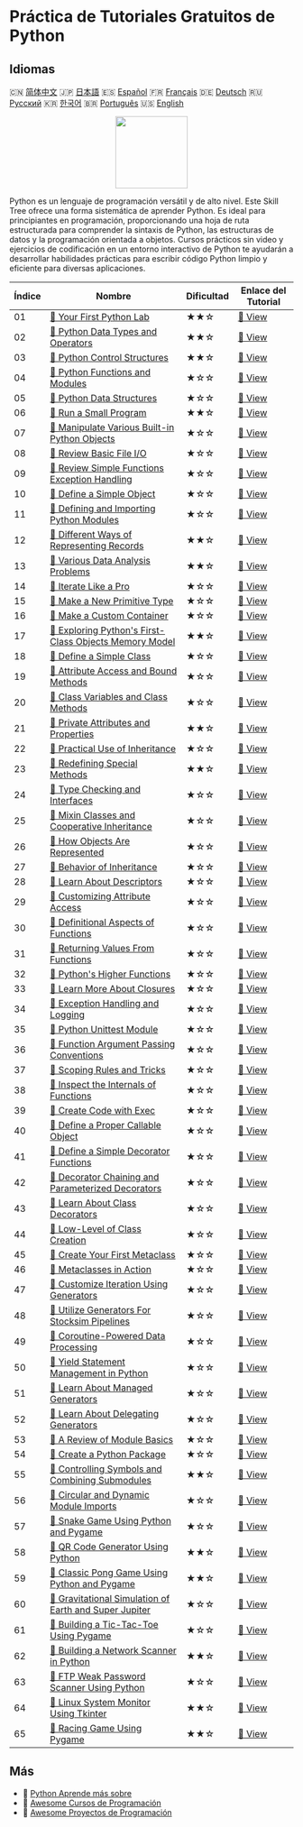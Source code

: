# Práctica de Tutoriales Gratuitos de Python

## Idiomas

🇨🇳 [简体中文](README_zh.md) 🇯🇵 [日本語](README_ja.md) 🇪🇸 [Español](README_es.md) 🇫🇷 [Français](README_fr.md) 🇩🇪 [Deutsch](README_de.md) 🇷🇺 [Русский](README_ru.md) 🇰🇷 [한국어](README_ko.md) 🇧🇷 [Português](README_pt.md) 🇺🇸 [English](README.md) 

<div align="center">
<img width="128px" src="https://file.labex.io/path/E4pVLzVNCjyM.png">
</div>

Python es un lenguaje de programación versátil y de alto nivel. Este Skill Tree ofrece una forma sistemática de aprender Python. Es ideal para principiantes en programación, proporcionando una hoja de ruta estructurada para comprender la sintaxis de Python, las estructuras de datos y la programación orientada a objetos. Cursos prácticos sin video y ejercicios de codificación en un entorno interactivo de Python te ayudarán a desarrollar habilidades prácticas para escribir código Python limpio y eficiente para diversas aplicaciones.

|   Índice | Nombre                                                                                                                                                 | Dificultad   | Enlace del Tutorial                                                                                     |
|----------|--------------------------------------------------------------------------------------------------------------------------------------------------------|--------------|---------------------------------------------------------------------------------------------------------|
|       01 | [📖 Your First Python Lab](https://labex.io/tutorials/python-your-first-python-lab-270256)                                                             | ★★☆          | [🔗 View](https://labex.io/tutorials/python-your-first-python-lab-270256)                               |
|       02 | [📖 Python Data Types and Operators](https://labex.io/tutorials/python-python-data-types-and-operators-393077)                                         | ★★☆          | [🔗 View](https://labex.io/tutorials/python-python-data-types-and-operators-393077)                     |
|       03 | [📖 Python Control Structures](https://labex.io/tutorials/python-python-control-structures-393123)                                                     | ★★☆          | [🔗 View](https://labex.io/tutorials/python-python-control-structures-393123)                           |
|       04 | [📖 Python Functions and Modules](https://labex.io/tutorials/python-python-functions-and-modules-393141)                                               | ★☆☆          | [🔗 View](https://labex.io/tutorials/python-python-functions-and-modules-393141)                        |
|       05 | [📖 Python Data Structures](https://labex.io/tutorials/python-python-data-structures-393168)                                                           | ★☆☆          | [🔗 View](https://labex.io/tutorials/python-python-data-structures-393168)                              |
|       06 | [📖 Run a Small Program](https://labex.io/tutorials/python-run-a-small-program-132390)                                                                 | ★★☆          | [🔗 View](https://labex.io/tutorials/python-run-a-small-program-132390)                                 |
|       07 | [📖 Manipulate Various Built-in Python Objects](https://labex.io/tutorials/python-manipulate-various-built-in-python-objects-132391)                   | ★☆☆          | [🔗 View](https://labex.io/tutorials/python-manipulate-various-built-in-python-objects-132391)          |
|       08 | [📖 Review Basic File I/O](https://labex.io/tutorials/python-review-basic-file-i-o-132392)                                                             | ★☆☆          | [🔗 View](https://labex.io/tutorials/python-review-basic-file-i-o-132392)                               |
|       09 | [📖 Review Simple Functions Exception Handling](https://labex.io/tutorials/python-review-simple-functions-exception-handling-132393)                   | ★☆☆          | [🔗 View](https://labex.io/tutorials/python-review-simple-functions-exception-handling-132393)          |
|       10 | [📖 Define a Simple Object](https://labex.io/tutorials/python-define-a-simple-object-132394)                                                           | ★☆☆          | [🔗 View](https://labex.io/tutorials/python-define-a-simple-object-132394)                              |
|       11 | [📖 Defining and Importing Python Modules](https://labex.io/tutorials/python-defining-and-importing-python-modules-132395)                             | ★☆☆          | [🔗 View](https://labex.io/tutorials/python-defining-and-importing-python-modules-132395)               |
|       12 | [📖 Different Ways of Representing Records](https://labex.io/tutorials/python-different-ways-of-representing-records-132428)                           | ★★☆          | [🔗 View](https://labex.io/tutorials/python-different-ways-of-representing-records-132428)              |
|       13 | [📖 Various Data Analysis Problems](https://labex.io/tutorials/python-various-data-analysis-problems-132438)                                           | ★★☆          | [🔗 View](https://labex.io/tutorials/python-various-data-analysis-problems-132438)                      |
|       14 | [📖 Iterate Like a Pro](https://labex.io/tutorials/python-iterate-like-a-pro-132442)                                                                   | ★☆☆          | [🔗 View](https://labex.io/tutorials/python-iterate-like-a-pro-132442)                                  |
|       15 | [📖 Make a New Primitive Type](https://labex.io/tutorials/python-make-a-new-primitive-type-132443)                                                     | ★☆☆          | [🔗 View](https://labex.io/tutorials/python-make-a-new-primitive-type-132443)                           |
|       16 | [📖 Make a Custom Container](https://labex.io/tutorials/python-make-a-custom-container-132444)                                                         | ★☆☆          | [🔗 View](https://labex.io/tutorials/python-make-a-custom-container-132444)                             |
|       17 | [📖 Exploring Python's First-Class Objects Memory Model](https://labex.io/tutorials/python-exploring-python-s-first-class-objects-memory-model-132489) | ★★☆          | [🔗 View](https://labex.io/tutorials/python-exploring-python-s-first-class-objects-memory-model-132489) |
|       18 | [📖 Define a Simple Class](https://labex.io/tutorials/python-define-a-simple-class-132490)                                                             | ★☆☆          | [🔗 View](https://labex.io/tutorials/python-define-a-simple-class-132490)                               |
|       19 | [📖 Attribute Access and Bound Methods](https://labex.io/tutorials/python-attribute-access-and-bound-methods-132491)                                   | ★☆☆          | [🔗 View](https://labex.io/tutorials/python-attribute-access-and-bound-methods-132491)                  |
|       20 | [📖 Class Variables and Class Methods](https://labex.io/tutorials/python-class-variables-and-class-methods-132493)                                     | ★☆☆          | [🔗 View](https://labex.io/tutorials/python-class-variables-and-class-methods-132493)                   |
|       21 | [📖 Private Attributes and Properties](https://labex.io/tutorials/python-private-attributes-and-properties-132494)                                     | ★★☆          | [🔗 View](https://labex.io/tutorials/python-private-attributes-and-properties-132494)                   |
|       22 | [📖 Practical Use of Inheritance](https://labex.io/tutorials/python-practical-use-of-inheritance-132495)                                               | ★☆☆          | [🔗 View](https://labex.io/tutorials/python-practical-use-of-inheritance-132495)                        |
|       23 | [📖 Redefining Special Methods](https://labex.io/tutorials/python-redefining-special-methods-132496)                                                   | ★★☆          | [🔗 View](https://labex.io/tutorials/python-redefining-special-methods-132496)                          |
|       24 | [📖 Type Checking and Interfaces](https://labex.io/tutorials/python-type-checking-and-interfaces-132497)                                               | ★☆☆          | [🔗 View](https://labex.io/tutorials/python-type-checking-and-interfaces-132497)                        |
|       25 | [📖 Mixin Classes and Cooperative Inheritance](https://labex.io/tutorials/python-mixin-classes-and-cooperative-inheritance-132498)                     | ★☆☆          | [🔗 View](https://labex.io/tutorials/python-mixin-classes-and-cooperative-inheritance-132498)           |
|       26 | [📖 How Objects Are Represented](https://labex.io/tutorials/python-how-objects-are-represented-132499)                                                 | ★☆☆          | [🔗 View](https://labex.io/tutorials/python-how-objects-are-represented-132499)                         |
|       27 | [📖 Behavior of Inheritance](https://labex.io/tutorials/python-behavior-of-inheritance-132500)                                                         | ★☆☆          | [🔗 View](https://labex.io/tutorials/python-behavior-of-inheritance-132500)                             |
|       28 | [📖 Learn About Descriptors](https://labex.io/tutorials/python-learn-about-descriptors-132501)                                                         | ★☆☆          | [🔗 View](https://labex.io/tutorials/python-learn-about-descriptors-132501)                             |
|       29 | [📖 Customizing Attribute Access](https://labex.io/tutorials/python-customizing-attribute-access-132502)                                               | ★☆☆          | [🔗 View](https://labex.io/tutorials/python-customizing-attribute-access-132502)                        |
|       30 | [📖 Definitional Aspects of Functions](https://labex.io/tutorials/python-definitional-aspects-of-functions-132503)                                     | ★☆☆          | [🔗 View](https://labex.io/tutorials/python-definitional-aspects-of-functions-132503)                   |
|       31 | [📖 Returning Values From Functions](https://labex.io/tutorials/python-returning-values-from-functions-132504)                                         | ★☆☆          | [🔗 View](https://labex.io/tutorials/python-returning-values-from-functions-132504)                     |
|       32 | [📖 Python's Higher Functions](https://labex.io/tutorials/python-python-s-higher-functions-132505)                                                     | ★☆☆          | [🔗 View](https://labex.io/tutorials/python-python-s-higher-functions-132505)                           |
|       33 | [📖 Learn More About Closures](https://labex.io/tutorials/python-learn-more-about-closures-132506)                                                     | ★☆☆          | [🔗 View](https://labex.io/tutorials/python-learn-more-about-closures-132506)                           |
|       34 | [📖 Exception Handling and Logging](https://labex.io/tutorials/python-exception-handling-and-logging-132507)                                           | ★☆☆          | [🔗 View](https://labex.io/tutorials/python-exception-handling-and-logging-132507)                      |
|       35 | [📖 Python Unittest Module](https://labex.io/tutorials/python-python-unittest-module-132508)                                                           | ★☆☆          | [🔗 View](https://labex.io/tutorials/python-python-unittest-module-132508)                              |
|       36 | [📖 Function Argument Passing Conventions](https://labex.io/tutorials/python-function-argument-passing-conventions-132509)                             | ★☆☆          | [🔗 View](https://labex.io/tutorials/python-function-argument-passing-conventions-132509)               |
|       37 | [📖 Scoping Rules and Tricks](https://labex.io/tutorials/python-scoping-rules-and-tricks-132510)                                                       | ★☆☆          | [🔗 View](https://labex.io/tutorials/python-scoping-rules-and-tricks-132510)                            |
|       38 | [📖 Inspect the Internals of Functions](https://labex.io/tutorials/python-inspect-the-internals-of-functions-132511)                                   | ★☆☆          | [🔗 View](https://labex.io/tutorials/python-inspect-the-internals-of-functions-132511)                  |
|       39 | [📖 Create Code with Exec](https://labex.io/tutorials/python-create-code-with-exec-132512)                                                             | ★☆☆          | [🔗 View](https://labex.io/tutorials/python-create-code-with-exec-132512)                               |
|       40 | [📖 Define a Proper Callable Object](https://labex.io/tutorials/python-define-a-proper-callable-object-132513)                                         | ★☆☆          | [🔗 View](https://labex.io/tutorials/python-define-a-proper-callable-object-132513)                     |
|       41 | [📖 Define a Simple Decorator Functions](https://labex.io/tutorials/python-define-a-simple-decorator-functions-132514)                                 | ★☆☆          | [🔗 View](https://labex.io/tutorials/python-define-a-simple-decorator-functions-132514)                 |
|       42 | [📖 Decorator Chaining and Parameterized Decorators](https://labex.io/tutorials/python-decorator-chaining-and-parameterized-decorators-132515)         | ★☆☆          | [🔗 View](https://labex.io/tutorials/python-decorator-chaining-and-parameterized-decorators-132515)     |
|       43 | [📖 Learn About Class Decorators](https://labex.io/tutorials/python-learn-about-class-decorators-132516)                                               | ★☆☆          | [🔗 View](https://labex.io/tutorials/python-learn-about-class-decorators-132516)                        |
|       44 | [📖 Low-Level of Class Creation](https://labex.io/tutorials/python-low-level-of-class-creation-132517)                                                 | ★☆☆          | [🔗 View](https://labex.io/tutorials/python-low-level-of-class-creation-132517)                         |
|       45 | [📖 Create Your First Metaclass](https://labex.io/tutorials/python-create-your-first-metaclass-132519)                                                 | ★☆☆          | [🔗 View](https://labex.io/tutorials/python-create-your-first-metaclass-132519)                         |
|       46 | [📖 Metaclasses in Action](https://labex.io/tutorials/python-metaclasses-in-action-132521)                                                             | ★☆☆          | [🔗 View](https://labex.io/tutorials/python-metaclasses-in-action-132521)                               |
|       47 | [📖 Customize Iteration Using Generators](https://labex.io/tutorials/python-customize-iteration-using-generators-132522)                               | ★☆☆          | [🔗 View](https://labex.io/tutorials/python-customize-iteration-using-generators-132522)                |
|       48 | [📖 Utilize Generators For Stocksim Pipelines](https://labex.io/tutorials/python-utilize-generators-for-stocksim-pipelines-132523)                     | ★☆☆          | [🔗 View](https://labex.io/tutorials/python-utilize-generators-for-stocksim-pipelines-132523)           |
|       49 | [📖 Coroutine-Powered Data Processing](https://labex.io/tutorials/python-coroutine-powered-data-processing-132524)                                     | ★☆☆          | [🔗 View](https://labex.io/tutorials/python-coroutine-powered-data-processing-132524)                   |
|       50 | [📖 Yield Statement Management in Python](https://labex.io/tutorials/python-yield-statement-management-in-python-132525)                               | ★☆☆          | [🔗 View](https://labex.io/tutorials/python-yield-statement-management-in-python-132525)                |
|       51 | [📖 Learn About Managed Generators](https://labex.io/tutorials/python-learn-about-managed-generators-132526)                                           | ★☆☆          | [🔗 View](https://labex.io/tutorials/python-learn-about-managed-generators-132526)                      |
|       52 | [📖 Learn About Delegating Generators](https://labex.io/tutorials/python-learn-about-delegating-generators-132527)                                     | ★☆☆          | [🔗 View](https://labex.io/tutorials/python-learn-about-delegating-generators-132527)                   |
|       53 | [📖 A Review of Module Basics](https://labex.io/tutorials/python-a-review-of-module-basics-132528)                                                     | ★☆☆          | [🔗 View](https://labex.io/tutorials/python-a-review-of-module-basics-132528)                           |
|       54 | [📖 Create a Python Package](https://labex.io/tutorials/python-create-a-python-package-132529)                                                         | ★☆☆          | [🔗 View](https://labex.io/tutorials/python-create-a-python-package-132529)                             |
|       55 | [📖 Controlling Symbols and Combining Submodules](https://labex.io/tutorials/python-controlling-symbols-and-combining-submodules-132530)               | ★★☆          | [🔗 View](https://labex.io/tutorials/python-controlling-symbols-and-combining-submodules-132530)        |
|       56 | [📖 Circular and Dynamic Module Imports](https://labex.io/tutorials/python-circular-and-dynamic-module-imports-132531)                                 | ★☆☆          | [🔗 View](https://labex.io/tutorials/python-circular-and-dynamic-module-imports-132531)                 |
|       57 | [📖 Snake Game Using Python and Pygame](https://labex.io/tutorials/python-snake-game-using-python-and-pygame-298902)                                   | ★☆☆          | [🔗 View](https://labex.io/tutorials/python-snake-game-using-python-and-pygame-298902)                  |
|       58 | [📖 QR Code Generator Using Python](https://labex.io/tutorials/python-qr-code-generator-using-python-298900)                                           | ★★☆          | [🔗 View](https://labex.io/tutorials/python-qr-code-generator-using-python-298900)                      |
|       59 | [📖 Classic Pong Game Using Python and Pygame](https://labex.io/tutorials/python-classic-pong-game-using-python-and-pygame-298856)                     | ★★☆          | [🔗 View](https://labex.io/tutorials/python-classic-pong-game-using-python-and-pygame-298856)           |
|       60 | [📖 Gravitational Simulation of Earth and Super Jupiter](https://labex.io/tutorials/python-gravitational-simulation-of-earth-and-super-jupiter-298885) | ★☆☆          | [🔗 View](https://labex.io/tutorials/python-gravitational-simulation-of-earth-and-super-jupiter-298885) |
|       61 | [📖 Building a Tic-Tac-Toe Using Pygame](https://labex.io/tutorials/python-building-a-tic-tac-toe-using-pygame-298907)                                 | ★☆☆          | [🔗 View](https://labex.io/tutorials/python-building-a-tic-tac-toe-using-pygame-298907)                 |
|       62 | [📖 Building a Network Scanner in Python](https://labex.io/tutorials/python-building-a-network-scanner-in-python-298855)                               | ★★☆          | [🔗 View](https://labex.io/tutorials/python-building-a-network-scanner-in-python-298855)                |
|       63 | [📖 FTP Weak Password Scanner Using Python](https://labex.io/tutorials/python-ftp-weak-password-scanner-using-python-298882)                           | ★☆☆          | [🔗 View](https://labex.io/tutorials/python-ftp-weak-password-scanner-using-python-298882)              |
|       64 | [📖 Linux System Monitor Using Tkinter](https://labex.io/tutorials/python-linux-system-monitor-using-tkinter-298891)                                   | ★★☆          | [🔗 View](https://labex.io/tutorials/python-linux-system-monitor-using-tkinter-298891)                  |
|       65 | [📖 Racing Game Using Pygame](https://labex.io/tutorials/python-racing-game-using-pygame-298901)                                                       | ★★☆          | [🔗 View](https://labex.io/tutorials/python-racing-game-using-pygame-298901)                            |

## Más

- 🔗 [Python Aprende más sobre](https://labex.io/es/skilltrees/python)
- 🔗 [Awesome Cursos de Programación](https://github.com/labex-labs/awesome-programming-courses)
- 🔗 [Awesome Proyectos de Programación](https://github.com/labex-labs/awesome-programming-projects)

